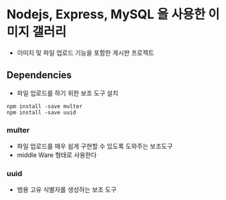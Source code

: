 # Nodejs, Express, MySQL 을 사용한 이미지 갤러리

- 이미지 및 파일 업로드 기능을 포함한 게시판 프로젝트

## Dependencies

- 파일 업로드를 하기 위한 보조 도구 설치

```
npm install -save multer
npm install -save uuid
```

### multer

- 파일 업로드를 매우 쉽게 구현할 수 있도록 도와주는 보조도구
- middle Ware 형태로 사용한다

### uuid

- 범용 고유 식별자를 생성하는 보조 도구
